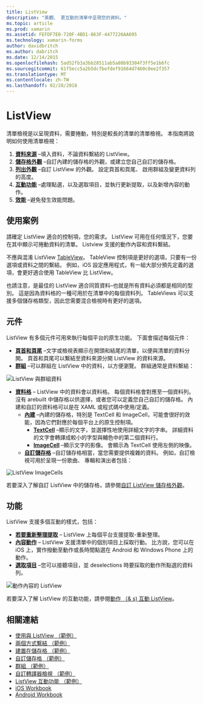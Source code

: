 ```yaml
---
title: ListView
description: "美觀、 更互動的清單中呈現您的資料。"
ms.topic: article
ms.prod: xamarin
ms.assetid: FEFDF7E0-720F-4BD1-863F-4477226AA695
ms.technology: xamarin-forms
author: davidbritch
ms.author: dabritch
ms.date: 12/14/2015
ms.openlocfilehash: 5ad52fb3a3bb28511ab5a80b93304f3ff5e1b6fc
ms.sourcegitcommit: 61f5ecc5a2b5dcfbefdef91664d7460c0ee2f357
ms.translationtype: MT
ms.contentlocale: zh-TW
ms.lasthandoff: 02/28/2018
---
```

# <a name="listview"></a>ListView

清單檢視是以呈現資料，需要捲動，特別是較長的清單的清單檢視。 本指南將說明如何使用清單檢視：

1. **[資料來源](data-and-databinding.md)** &ndash;填入資料，不論資料繫結的 ListView。
2. **[儲存格外觀](customizing-cell-appearance.md)** &ndash;自訂內建的儲存格的外觀，或建立您自己自訂的儲存格。
3. **[列出外觀](customizing-list-appearance.md)** &ndash;自訂 ListView 的外觀。 設定頁首和頁尾、 啟用群組及變更資料列的高度。
4. **[互動功能](interactivity.md)** &ndash;處理點選，以及選取項目，並執行更新提取，以及新增內容的動作。
5. **[效能](performance.md)** &ndash;避免發生效能問題。

## <a name="use-cases"></a>使用案例
請確定 ListView 適合的控制項，您的需求。 ListView 可用在任何情況下，您要在其中顯示可捲動資料的清單。 Listview 支援的動作內容和資料繫結。

不應與混淆 ListView [TableView](~/xamarin-forms/user-interface/tableview.md)。 TableView 控制項是更好的選項，只要有一份選項或資料之間的繫結。 例如，iOS 設定應用程式，有一組大部分預先定義的選項，會更好適合使用 TableView 比 ListView。

也請注意，是最佳的 ListView 適合同質資料&ndash;也就是所有資料必須都是相同的型別。 這是因為資料格的一種可用於在清單中的每個資料列。 TableViews 可以支援多個儲存格類型，因此您需要混合檢視時有更好的選項。


## <a name="components"></a>元件
ListView 有多個元件可用來執行每個平台的原生功能。 下面會描述每個元件：

- **[頁首和頁尾](customizing-list-appearance.md#Headers_and_Footers)** &ndash;文字或檢視表顯示在開頭和結尾的清單，以便與清單的資料分開。 頁首和頁尾可以繫結至資料來源分開 ListView 的資料來源。
- **[群組](customizing-list-appearance.md#Grouping)** &ndash;可以群組在 ListView 中的資料，以方便瀏覽。 群組通常是資料繫結：

![](images/grouping-depth.png "ListView 與群組資料")

- **[資料格](customizing-cell-appearance.md)** &ndash; ListView 中的資料會以資料格。 每個資料格會對應至一個資料列。 沒有 arebuilt 中儲存格以供選擇，或者您可以定義您自己自訂的儲存格。 內建和自訂的資料格可以是在 XAML 或程式碼中使用/定義。
  - **[內建](customizing-cell-appearance.md#Built_in_Cells)** &ndash;內建的儲存格，特別是 TextCell 和 ImageCell，可能會很好的效能，因為它們對應於每個平台上的原生控制項。
    - **[TextCell](customizing-cell-appearance.md#TextCell)**  &ndash;顯示的文字，並選擇性地使用詳細文字的字串。 詳細資料的文字會轉譯成較小的字型與輔色中的第二個資料行。
    - **[ImageCell](customizing-cell-appearance.md#ImageCell)**  &ndash;顯示文字的影像。 會顯示為 TextCell 使用左側的映像。
  - **[自訂儲存格](customizing-cell-appearance.md#customcells)** &ndash;自訂儲存格相當，當您需要提供複雜的資料。 例如，自訂檢視可用於呈現一份歌曲、 專輯和演出者包括：

![](images/image-cell-default.png "ListView ImageCells")

若要深入了解自訂 ListView 中的儲存格，請參閱[自訂 ListView 儲存格外觀](customizing-cell-appearance.md)。

## <a name="functionality"></a>功能
ListView 支援多個互動的樣式，包括：

- **[若要重新整理提取](interactivity.md#Pull_to_Refresh)** &ndash; ListView 上每個平台支援提取-重新整理。
- **[內容動作](interactivity.md#Context_Actions)** &ndash; ListView 支援清單中的個別項目上採取行動。 比方說，您可以在 iOS 上，實作撥動至動作或長時間點選在 Android 和 Windows Phone 上的動作。
- **[選取項目](interactivity.md#selectiontaps)** &ndash;您可以接聽項目，並 deselections 時要採取的動作所點選的資料列。

![](images/context-default.png "動作內容的 ListView")

若要深入了解 ListView 的互動功能，請參閱[動作 （& s) 互動 ListView](interactivity.md)。


## <a name="related-links"></a>相關連結

- [使用與 ListView （範例）](https://developer.xamarin.com/samples/WorkingWithListview)
- [兩個方式繫結 （範例）](https://developer.xamarin.com/samples/xamarin-forms/UserInterface/ListView/SwitchEntryTwoBinding)
- [建置在儲存格 （範例）](https://developer.xamarin.com/samples/xamarin-forms/UserInterface/ListView/BuiltInCells)
- [自訂儲存格 （範例）](https://developer.xamarin.com/samples/xamarin-forms/UserInterface/ListView/CustomCells)
- [群組 （範例）](https://developer.xamarin.com/samples/xamarin-forms/UserInterface/ListView/Grouping)
- [自訂轉譯器檢視 （範例）](https://developer.xamarin.com/samples/xamarin-forms/UserInterface/ListView/WorkingWithListviewNative)
- [ListView 互動功能 （範例）](https://developer.xamarin.com/samples/xamarin-forms/UserInterface/ListView/interactivity)
- [iOS Workbook](https://developer.xamarin.com/workbooks/xamarin-forms/user-interface/listview/ListView-ios.workbook)
- [Android Workbook](https://developer.xamarin.com/workbooks/xamarin-forms/user-interface/listview/ListView-android.workbook)
